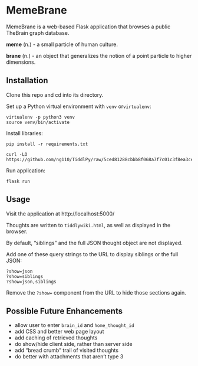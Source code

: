 # MemeBrane

MemeBrane is a web-based Flask application that browses a public TheBrain graph database.

**meme** (n.) - a small particle of human culture.

**brane** (n.) - an object that generalizes the notion of a point particle to higher dimensions.

## Installation

Clone this repo and cd into its directory.

Set up a Python virtual environment with `venv` or`virtualenv`:

```shell
virtualenv -p python3 venv
source venv/bin/activate
```

Install libraries:

```shell
pip install -r requirements.txt
```

```shell
curl -LO https://github.com/ng110/TiddlPy/raw/5ced81288cbbb8f068a7f7c01c3f8ea3ce1d6b85/TiddlPy/TiddlPy.py
```

Run application:

```shell
flask run
```

## Usage

Visit the application at http://localhost:5000/

Thoughts are written to `tiddlywiki.html`, as well as displayed in the browser.

By default, “siblings” and the full JSON thought object are not displayed.

Add one of these query strings to the URL to display siblings or the full JSON:

```
?show=json
?show=siblings
?show=json,siblings
```

Remove the `?show=` component from the URL to hide those sections again.

## Possible Future Enhancements

* allow user to enter `brain_id` and `home_thought_id`
* add CSS and better web page layout
* add caching of retrieved thoughts
* do show/hide client side, rather than server side
* add “bread crumb” trail of visited thoughts
* do better with attachments that aren’t type 3

